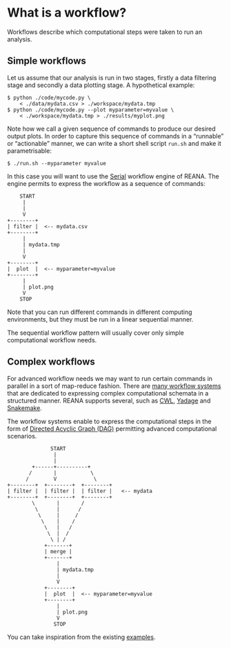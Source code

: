 # What is a workflow?

Workflows describe which computational steps were taken to run an analysis.

## Simple workflows

Let us assume that our analysis is run in two stages, firstly a data filtering stage and secondly a data plotting stage. A hypothetical example:

```console
$ python ./code/mycode.py \
    < ./data/mydata.csv > ./workspace/mydata.tmp
$ python ./code/mycode.py --plot myparameter=myvalue \
    < ./workspace/mydata.tmp > ./results/myplot.png
```

Note how we call a given sequence of commands to produce our desired output plots. In order to capture this sequence of commands in a “runnable” or “actionable” manner, we can write a short shell script `run.sh` and make it parametrisable:

```console
$ ./run.sh --myparameter myvalue
```

In this case you will want to use the [Serial](../supported-systems/serial) workflow engine of REANA. The engine permits to express the workflow as a sequence of commands:

```console
    START
     |
     |
     V
+--------+
| filter |  <-- mydata.csv
+--------+
     |
     | mydata.tmp
     |
     V
+--------+
|  plot  |  <-- myparameter=myvalue
+--------+
     |
     | plot.png
     V
    STOP
```

Note that you can run different commands in different computing environments, but they must be run in a linear sequential manner.

The sequential workflow pattern will usually cover only simple computational workflow needs.

## Complex workflows

For advanced workflow needs we may want to run certain commands in parallel in a sort of map-reduce fashion. There are [many workflow systems](https://github.com/common-workflow-language/common-workflow-language/wiki/Existing-Workflow-systems) that are dedicated to expressing complex computational schemata in a structured manner. REANA supports several, such as [CWL](../supported-systems/cwl), [Yadage](../supported-systems/yadage) and [Snakemake](../supported-systems/snakemake).

The workflow systems enable to express the computational steps in the form of [Directed Acyclic Graph (DAG)](https://en.wikipedia.org/wiki/Directed_acyclic_graph) permitting advanced computational scenarios.

```console
              START
               |
               |
        +------+----------+
       /       |           \
      /        V            \
+--------+  +--------+  +--------+
| filter |  | filter |  | filter |   <-- mydata
+--------+  +--------+  +--------+
        \       |       /
         \      |      /
          \     |     /
           \    |    /
            \   |   /
             \  |  /
              \ | /
            +-------+
            | merge |
            +-------+
                |
                | mydata.tmp
                |
                V
            +--------+
            |  plot  |  <-- myparameter=myvalue
            +--------+
                |
                | plot.png
                V
               STOP
```

You can take inspiration from the existing [examples](https://github.com/reanahub/?q=reana-demo).
